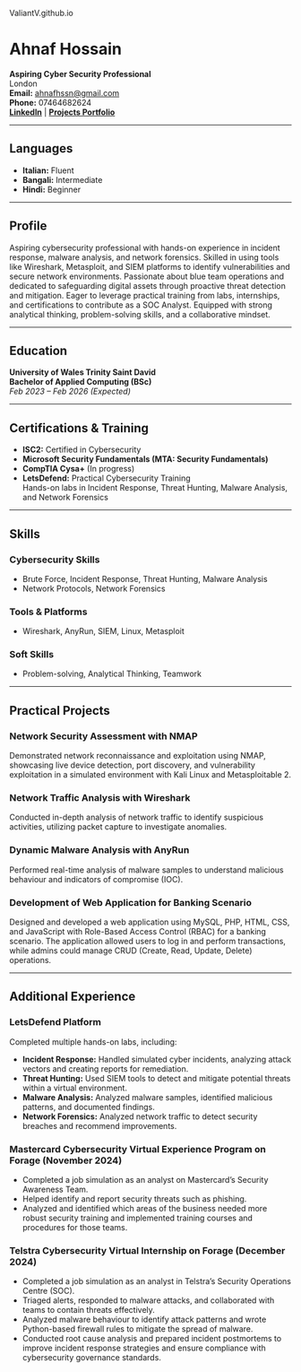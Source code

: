 ValiantV.github.io
# Ahnaf Hossain

**Aspiring Cyber Security Professional**  
London  
**Email:** ahnafhssn@gmail.com  
**Phone:** 07464682624  
[**LinkedIn**](https://linkedin.com/in/ahnaf-h-3a10a81ab) | [**Projects Portfolio**](https://blueateam.wixsite.com/cybersec)

---

## Languages
- **Italian:** Fluent  
- **Bangali:** Intermediate  
- **Hindi:** Beginner  

---

## Profile
Aspiring cybersecurity professional with hands-on experience in incident response, malware analysis, and network forensics. Skilled in using tools like Wireshark, Metasploit, and SIEM platforms to identify vulnerabilities and secure network environments. Passionate about blue team operations and dedicated to safeguarding digital assets through proactive threat detection and mitigation. Eager to leverage practical training from labs, internships, and certifications to contribute as a SOC Analyst. Equipped with strong analytical thinking, problem-solving skills, and a collaborative mindset.

---

## Education
**University of Wales Trinity Saint David**  
**Bachelor of Applied Computing (BSc)**  
_Feb 2023 – Feb 2026 (Expected)_

---

## Certifications & Training
- **ISC2:** Certified in Cybersecurity  
- **Microsoft Security Fundamentals (MTA: Security Fundamentals)**  
- **CompTIA Cysa+** (In progress)  
- **LetsDefend:** Practical Cybersecurity Training  
  Hands-on labs in Incident Response, Threat Hunting, Malware Analysis, and Network Forensics  

---

## Skills

### Cybersecurity Skills
- Brute Force, Incident Response, Threat Hunting, Malware Analysis  
- Network Protocols, Network Forensics  

### Tools & Platforms
- Wireshark, AnyRun, SIEM, Linux, Metasploit  

### Soft Skills
- Problem-solving, Analytical Thinking, Teamwork  

---

## Practical Projects

### Network Security Assessment with NMAP
Demonstrated network reconnaissance and exploitation using NMAP, showcasing live device detection, port discovery, and vulnerability exploitation in a simulated environment with Kali Linux and Metasploitable 2.

### Network Traffic Analysis with Wireshark
Conducted in-depth analysis of network traffic to identify suspicious activities, utilizing packet capture to investigate anomalies.

### Dynamic Malware Analysis with AnyRun
Performed real-time analysis of malware samples to understand malicious behaviour and indicators of compromise (IOC).

### Development of Web Application for Banking Scenario
Designed and developed a web application using MySQL, PHP, HTML, CSS, and JavaScript with Role-Based Access Control (RBAC) for a banking scenario. The application allowed users to log in and perform transactions, while admins could manage CRUD (Create, Read, Update, Delete) operations.  

---

## Additional Experience

### LetsDefend Platform
Completed multiple hands-on labs, including:  
- **Incident Response:** Handled simulated cyber incidents, analyzing attack vectors and creating reports for remediation.  
- **Threat Hunting:** Used SIEM tools to detect and mitigate potential threats within a virtual environment.  
- **Malware Analysis:** Analyzed malware samples, identified malicious patterns, and documented findings.  
- **Network Forensics:** Analyzed network traffic to detect security breaches and recommend improvements.  

### Mastercard Cybersecurity Virtual Experience Program on Forage (November 2024)
- Completed a job simulation as an analyst on Mastercard’s Security Awareness Team.  
- Helped identify and report security threats such as phishing.  
- Analyzed and identified which areas of the business needed more robust security training and implemented training courses and procedures for those teams.  

### Telstra Cybersecurity Virtual Internship on Forage (December 2024)
- Completed a job simulation as an analyst in Telstra’s Security Operations Centre (SOC).  
- Triaged alerts, responded to malware attacks, and collaborated with teams to contain threats effectively.  
- Analyzed malware behaviour to identify attack patterns and wrote Python-based firewall rules to mitigate the spread of malware.  
- Conducted root cause analysis and prepared incident postmortems to improve incident response strategies and ensure compliance with cybersecurity governance standards.  

